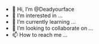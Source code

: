 - 👋 Hi, I’m @Deadyourface
- 👀 I’m interested in ...
- 🌱 I’m currently learning ...
- 💞️ I’m looking to collaborate on ...
- 📫 How to reach me ...

<!---
Deadyourface/Deadyourface is a ✨ special ✨ repository because its `README.md` (this file) appears on your GitHub profile.
You can click the Preview link to take a look at your changes.
--->
